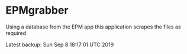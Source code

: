 # EPMgrabber
Using a database from the EPM app this application scrapes the files as required


Latest backup: Sun Sep 8 18:17:01 UTC 2019
